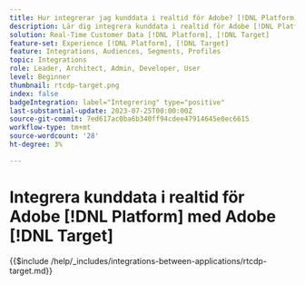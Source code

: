 ```yaml
---
title: Hur integrerar jag kunddata i realtid för Adobe? [!DNL Platform] med Adobe [!DNL Target]?
description: Lär dig integrera kunddata i realtid för Adobe [!DNL Platform] med Adobe [!DNL Target].
solution: Real-Time Customer Data [!DNL Platform], [!DNL Target]
feature-set: Experience [!DNL Platform], [!DNL Target]
feature: Integrations, Audiences, Segments, Profiles
topic: Integrations
role: Leader, Architect, Admin, Developer, User
level: Beginner
thumbnail: rtcdp-target.png
index: false
badgeIntegration: label="Integrering" type="positive"
last-substantial-update: 2023-07-25T00:00:00Z
source-git-commit: 7ed617ac0ba6b340ff94cdee47914645e0ec6615
workflow-type: tm+mt
source-wordcount: '28'
ht-degree: 3%

---
```



# Integrera kunddata i realtid för Adobe [!DNL Platform] med Adobe [!DNL Target]

{{$include /help/_includes/integrations-between-applications/rtcdp-target.md}}
